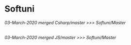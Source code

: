 # Softuni

###### 03-March-2020 merged Csharp/master >>> Softuni/Master
###### 03-March-2020 merged JS/master >>> Softuni/Master